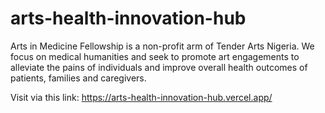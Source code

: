 # arts-health-innovation-hub
Arts in Medicine Fellowship is a non-profit arm of Tender Arts Nigeria. We focus on medical humanities and seek to promote art engagements to alleviate the pains of individuals and improve overall health outcomes of patients, families and caregivers.

Visit via this link:
https://arts-health-innovation-hub.vercel.app/
